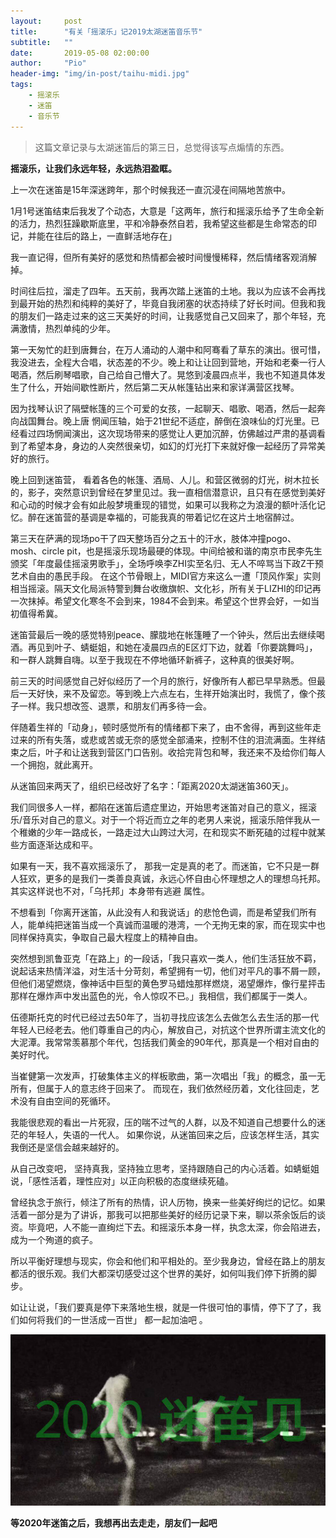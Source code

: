 ```yaml
---
layout:     post
title:      "有关「摇滚乐」记2019太湖迷笛音乐节"
subtitle:   ""
date:       2019-05-08 02:00:00
author:     "Pio"
header-img: "img/in-post/taihu-midi.jpg"
tags:
    - 摇滚乐
    - 迷笛
    - 音乐节
---
```


> 这篇文章记录与太湖迷笛后的第三日，总觉得该写点煽情的东西。

**摇滚乐，让我们永远年轻，永远热泪盈眶。**

上一次在迷笛是15年深迷跨年，那个时候我还一直沉浸在间隔地苦旅中。

1月1号迷笛结束后我发了个动态，大意是「这两年，旅行和摇滚乐给予了生命全新的活力，热烈狂躁歇斯底里，平和冷静泰然自若，我希望这些都是生命常态的印记，并能在往后的路上，一直鲜活地存在」

我一直记得，但所有美好的感觉和热情都会被时间慢慢稀释，然后情绪客观消解掉。

时间往后拉，溜走了四年。五天前，我再次踏上迷笛的土地。我以为应该不会再找到最开始的热烈和纯粹的美好了，毕竟自我闭塞的状态持续了好长时间。但我和我的朋友们一路走过来的这三天美好的时间，让我感觉自己又回来了，那个年轻，充满激情，热烈单纯的少年。

第一天匆忙的赶到唐舞台，在万人涌动的人潮中和阿骞看了草东的演出。很可惜，我没进去，全程大合唱，状态差的不少。晚上和让让回到营地，开始和老秦一行人喝酒，然后刷琴唱歌，自己给自己懵大了。晃悠到凌晨四点半，我也不知道具体发生了什么，开始间歇性断片，然后第二天从帐篷钻出来和家详满营区找琴。

因为找琴认识了隔壁帐篷的三个可爱的女孩，一起聊天、唱歌、喝酒，然后一起奔向战国舞台。晚上唐 惘闻压轴，始于21世纪不适症，醉倒在浪味仙的灯光里。已经看过四场惘闻演出，这次现场带来的感觉让人更加沉醉，仿佛越过严肃的基调看到了希望本身，身边的人突然很亲切，如幻的灯光打下来就好像一起经历了异常美好的旅行。

晚上回到迷笛营， 看着各色的帐篷、酒局、人儿。和营区微弱的灯光，树木拉长的，影子，突然意识到曾经在梦里见过。我一直相信潜意识，且只有在感觉到美好和心动的时候才会有如此般梦境重现的错觉，如果可以我称之为浪漫的额叶活化记忆。醉在迷笛营的基调是幸福的，可能我真的带着记忆在这片土地宿醉过。

第三天在萨满的现场po干了四天整场百分之五十的汗水，肢体冲撞pogo、mosh、circle pit，也是摇滚乐现场最硬的体现。中间给被和谐的南京市民李先生颁奖「年度最佳摇滚男歌手」，全场呼唤李ZHI实至名归、无人不啐骂当下政Z干预艺术自由的愚民手段。 在这个节骨眼上，MIDI官方来这么一遭「顶风作案」实则相当摇滚。隔天文化局派特警到舞台收缴旗帜、文化衫，所有关于LIZHI的印记再一次抹掉。希望文化寒冬不会到来，1984不会到来。希望这个世界会好，一如当初值得希冀。

迷笛营最后一晚的感觉特别peace、朦胧地在帐篷睡了一个钟头，然后出去继续喝酒。再见到叶子、蜻蜓姐，和她在凌晨四点的E区灯下边，就着「你要跳舞吗」，和一群人跳舞自嗨。以至于我现在不停地循环新裤子，这种真的很美好啊。

前三天的时间感觉自己好似经历了一个月的旅行，好像所有人都已早早熟悉。但最后一天好快，来不及留恋。等到晚上六点左右，生祥开始演出时，我慌了，像个孩子一样。我只想改签、退票，和朋友们再多待一会。

伴随着生祥的「动身」，顿时感觉所有的情绪都下来了，由不舍得，再到这些年走过来的所有失落，或悲或苦或无奈的感觉全部涌来，控制不住的泪流满面。生祥结束之后，叶子和让送我到营区门口告别。收拾完背包和琴，我还来不及给你们每人一个拥抱，就此离开。

从迷笛回来两天了，组织已经改好了名字：「距离2020太湖迷笛360天」。

我们同很多人一样，都陷在迷笛后遗症里边，开始思考迷笛对自己的意义，摇滚乐/音乐对自己的意义。对于一个将近而立之年的老男人来说，摇滚乐陪伴我从一个稚嫩的少年一路成长，一路走过大山跨过大河，在和现实不断死磕的过程中就某些方面逐渐达成和平。

如果有一天，我不喜欢摇滚乐了， 那我一定是真的老了。而迷笛，它不只是一群人狂欢，更多的是我们一类善良真诚，永远心怀自由心怀理想之人的理想乌托邦。其实这样说也不对，「乌托邦」本身带有逃避 属性。

不想看到「你离开迷笛，从此没有人和我说话」的悲怆色调，而是希望我们所有人，能单纯把迷笛当成一个真诚而温暖的港湾，一个无拘无束的家，而在现实中也同样保持真实，争取自己最大程度上的精神自由。 

突然想到凯鲁亚克「在路上」的一段话，「我只喜欢一类人，他们生活狂放不羁，说起话来热情洋溢，对生活十分苛刻，希望拥有一切，他们对平凡的事不屑一顾，但他们渴望燃烧，像神话中巨型的黄色罗马蜡烛那样燃烧，渴望爆炸，像行星抨击那样在爆炸声中发出蓝色的光，令人惊叹不已。」我相信，我们都属于一类人。

伍德斯托克的时代已经过去50年了，当初寻找应该怎么去做怎么去生活的那一代年轻人已经老去。他们尊重自己的内心，解放自己，对抗这个世界所谓主流文化的大泥潭。我常常羡慕那个年代，包括我们黄金的90年代，那真是一个相对自由的美好时代。

当崔健第一次发声，打破集体主义的样板歌曲，第一次唱出「我」的概念，虽一无所有，但属于人的意志终于回来了。 而现在，我们依然经历着，文化往回走，艺术没有自由空间的死循环。

我能很悲观的看出一片死寂，压的喘不过气的人群，以及不知道自己想要什么的迷茫的年轻人，失语的一代人。 如果你说，从迷笛回来之后，应该怎样生活，其实我倒还是坚信会越来越好的。

从自己改变吧， 坚持真我，坚持独立思考，坚持跟随自己的内心活着。如蜻蜓姐说，「感性活着，理性应对」以正向积极的态度继续死磕。

曾经执念于旅行，倾注了所有的热情，识人历物，换来一些美好绚烂的记忆。如果活着一部分是为了讲诉，那我可以把那些美好的经历记录下来，聊以茶余饭后的谈资。毕竟吧，人不能一直绚烂下去。和摇滚乐本身一样，执念太深，你会陷进去，成为一个殉道的疯子。

所以平衡好理想与现实，你会和他们和平相处的。至少我身边，曾经在路上的朋友都活的很乐观。我们大都深切感受过这个世界的美好，如何叫我们停下折腾的脚步。

如让让说，「我们要真是停下来落地生根，就是一件很可怕的事情，停下了了，我们如何将我们的一世活成一百世」 都一起加油吧 。

![img](/img/in-post/2020-bye-midi.jpg)

**等2020年迷笛之后，我想再出去走走，朋友们一起吧**
    
    

    
